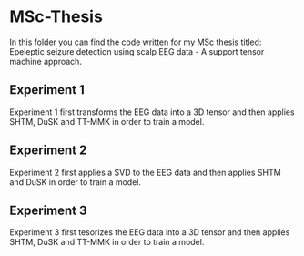 # MSc-Thesis

In this folder you can find the code written for my MSc thesis titled: Epeleptic seizure detection using scalp EEG data -  A support tensor machine approach.

## Experiment 1

Experiment 1 first transforms the EEG data into a 3D tensor and then applies SHTM, DuSK and TT-MMK in order to train a model.

## Experiment 2

Experiment 2 first applies a SVD to the EEG data and then applies SHTM and DuSK in order to train a model.

## Experiment 3

Experiment 3 first tesorizes the EEG data into a 3D tensor and then applies SHTM, DuSK and TT-MMK in order to train a model.
